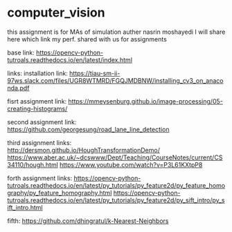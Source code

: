 # computer_vision
this assignment is for MAs of simulation
auther nasrin moshayedi
I will share here which link my perf. shared with us for assignments 

base link:
https://opencv-python-tutroals.readthedocs.io/en/latest/index.html

links:
installation link:
https://tiau-sm-ii-97ws.slack.com/files/UGR8WTMRD/FGQJMDBNW/installing_cv3_on_anaconda.pdf

fisrt assignment link:
https://mmeysenburg.github.io/image-processing/05-creating-histograms/

second assignment link: 
https://github.com/georgesung/road_lane_line_detection

third assignment links:
http://dersmon.github.io/HoughTransformationDemo/
https://www.aber.ac.uk/~dcswww/Dept/Teaching/CourseNotes/current/CS34110/hough.html
https://www.youtube.com/watch?v=P3L61KXtpP8

forth assignment links:
https://opencv-python-tutroals.readthedocs.io/en/latest/py_tutorials/py_feature2d/py_feature_homography/py_feature_homography.html
https://opencv-python-tutroals.readthedocs.io/en/latest/py_tutorials/py_feature2d/py_sift_intro/py_sift_intro.html

fifth:
https://github.com/dhingratul/k-Nearest-Neighbors

